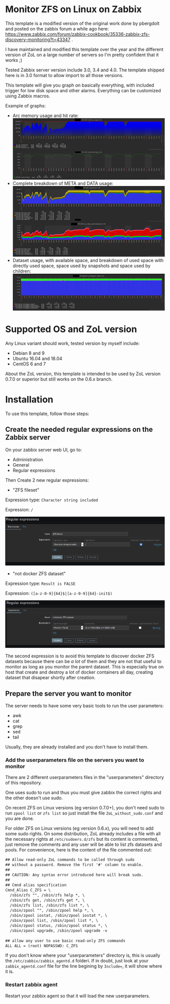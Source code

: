 # Monitor ZFS on Linux on Zabbix

This template is a modified version of the original work done by pbergdolt and posted on the zabbix forum a while ago here: https://www.zabbix.com/forum/zabbix-cookbook/35336-zabbix-zfs-discovery-monitoring?t=43347 .

I have maintained and modified this template over the year and the different version of ZoL on a large number of servers so I'm pretty confident that it works ;)

Tested Zabbix server version include 3.0, 3.4 and 4.0. The template shipped here is in 3.0 format to allow import to all those versions.


This template will give you graph on basically everything, with included trigger for low disk space and other alarms. Everything can be customized using Zabbix macros.

Example of graphs:
- Arc memory usage and hit rate:
![arc1](images/example_arc_1.png)
- Complete breakdown of META and DATA usage:
![arc2](images/example_arc_2.png)
- Dataset usage, with available space, and breakdown of used space with directly used space, space used by snapshots and space used by children:
![dataset](images/example_dataset_usage_1.png)

# Supported OS and ZoL version
Any Linux variant should work, tested version by myself include:
- Debian 8 and 9
- Ubuntu 16.04 and 18.04
- CentOS 6 and 7

About the ZoL version, this template is intended to be used by ZoL version 0.7.0 or superior but still works on the 0.6.x branch.

# Installation

To use this template, follow those steps:

## Create the needed regular expressions on the Zabbix server
On your zabbix server web UI, go to:
- Administration
- General
- Regular expressions

Then Create 2 new regular expressions:
- "ZFS fileset"

Expression type: `Character string included`

Expression: `/`

![ZFS fileset](images/zfs_fileset.png)

- "not docker ZFS dataset"

Expression type: `Result is FALSE`

Expression: `([a-z-0-9]{64}$|[a-z-0-9]{64}-init$)`

![not docker ZFS dataset](images/zfs_not_docker.png)

The second expression is to avoid this template to discover docker ZFS datasets because there can be *a lot* of them and they are not that useful to monitor as long as you monitor the parent dataset. This is especially true on host that create and destroy a lot of docker containers all day, creating dataset that disapear shortly after creation.

## Prepare the server you want to monitor
The server needs to have some very basic tools to run the user parameters:
- awk
- cat
- grep
- sed
- tail

Usually, they are already installed and you don't have to install them.
### Add the userparameters file on the servers you want to monitor

There are 2 different userparameters files in the "userparameters" directory of this repository.

One uses sudo to run and thus you must give zabbix the correct rights and the other doesn't use sudo.

On recent ZFS on Linux versions (eg version 0.7.0+), you don't need sudo to run `zpool list` or `zfs list` so just install the file `ZoL_without_sudo.conf` and you are done.

For older ZFS on Linux versions (eg version 0.6.x), you will need to add some sudo rights. On some distribution, ZoL already includes a file with all the necessary rights at `/etc/sudoers.d/zfs` but its content is commented, just remove the comments and any user will be able to list zfs datasets and pools. For convenience, here is the content of the file commented out:
```
## Allow read-only ZoL commands to be called through sudo
## without a password. Remove the first '#' column to enable.
##
## CAUTION: Any syntax error introduced here will break sudo.
##
## Cmnd alias specification
Cmnd_Alias C_ZFS = \
  /sbin/zfs "", /sbin/zfs help *, \
  /sbin/zfs get, /sbin/zfs get *, \
  /sbin/zfs list, /sbin/zfs list *, \
  /sbin/zpool "", /sbin/zpool help *, \
  /sbin/zpool iostat, /sbin/zpool iostat *, \
  /sbin/zpool list, /sbin/zpool list *, \
  /sbin/zpool status, /sbin/zpool status *, \
  /sbin/zpool upgrade, /sbin/zpool upgrade -v

## allow any user to use basic read-only ZFS commands
ALL ALL = (root) NOPASSWD: C_ZFS
```
If you don't know where your "userparameters" directory is, this is usually the `/etc/zabbix/zabbix_agentd.d` folderi. If in doubt, just look at your `zabbix_agentd.conf` file for the line begining by `Include=`, it will show where it is.

### Restart zabbix agent
Restart your zabbix agent so that it will load the new userparameters.
